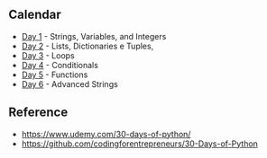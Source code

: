 Calendar
---
- [Day 1](day1) - Strings, Variables, and Integers
- [Day 2](day2) - Lists, Dictionaries e Tuples,
- [Day 3](day3) - Loops
- [Day 4](day4) - Conditionals
- [Day 5](day5) - Functions
- [Day 6](day6) - Advanced Strings


Reference
---
- https://www.udemy.com/30-days-of-python/
- https://github.com/codingforentrepreneurs/30-Days-of-Python
